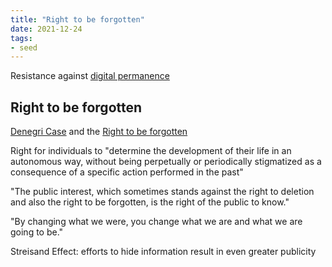 ```yaml
---
title: "Right to be forgotten"
date: 2021-12-24
tags:
- seed
---
```


Resistance against [digital permanence](thoughts/digital%20permanence.md)

## Right to be forgotten
[Denegri Case](https://restofworld.org/2021/argentina-denegri-google-right-forget/) and the [Right to be forgotten](https://en.wikipedia.org/wiki/Right_to_be_forgotten)

Right for individuals to "determine the development of their life in an autonomous way, without being perpetually or periodically stigmatized as a consequence of a specific action performed in the past"

"The public interest, which sometimes stands against the right to deletion and also the right to be forgotten, is the right of the public to know."

"By changing what we were, you change what we are and what we are going to be."

Streisand Effect: efforts to hide information result in even greater publicity